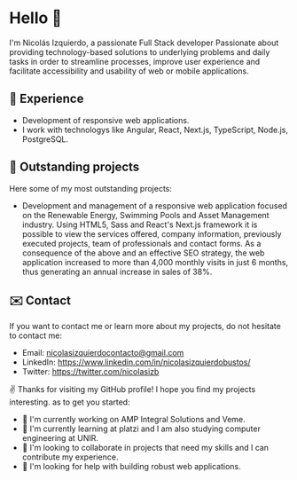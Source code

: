 # Hello 👋

I'm Nicolás Izquierdo, a passionate Full Stack developer Passionate about providing technology-based solutions to underlying problems and daily tasks in order to streamline processes, improve user experience and facilitate accessibility and usability of web or mobile applications.

## 📜 Experience
- Development of responsive web applications.
- I work with technologys like Angular, React, Next.js, TypeScript, Node.js, PostgreSQL.

## 🔨 Outstanding projects

Here some of my most outstanding projects:

- Development and management of a responsive web application focused on the Renewable Energy, Swimming Pools and Asset Management industry. Using HTML5, Sass and React's Next.js framework it is possible to view the services offered, company information, previously executed projects, team of professionals and contact forms. As a consequence of the above and an effective SEO strategy, the web application increased to more than 4,000 monthly visits in just 6 months, thus generating an annual increase in sales of 38%.

## ✉️ Contact

If you want to contact me or learn more about my projects, do not hesitate to contact me:

- Email: nicolasizquierdocontacto@gmail.com
- LinkedIn: https://www.linkedin.com/in/nicolasizquierdobustos/
- Twitter: https://twitter.com/nicolasizb

✌️ Thanks for visiting my GitHub profile! I hope you find my projects interesting.
as to get you started:

- 🔭 I'm currently working on AMP Integral Solutions and Veme.
- 🌱 I'm currently learning at platzi and I am also studying computer engineering at UNIR.
- 👯 I'm looking to collaborate in projects that need my skills and I can contribute my experience.
- 🤔 I'm looking for help with building robust web applications.


